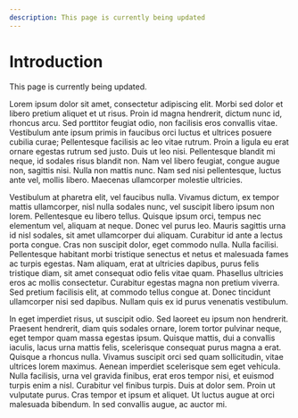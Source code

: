 ```yaml
---
description: This page is currently being updated
---
```


# Introduction

This page is currently being updated.

Lorem ipsum dolor sit amet, consectetur adipiscing elit. Morbi sed dolor et libero pretium aliquet et ut risus. Proin id magna hendrerit, dictum nunc id, rhoncus arcu. Sed porttitor feugiat odio, non facilisis eros convallis vitae. Vestibulum ante ipsum primis in faucibus orci luctus et ultrices posuere cubilia curae; Pellentesque facilisis ac leo vitae rutrum. Proin a ligula eu erat ornare egestas rutrum sed justo. Duis ut leo nisi. Pellentesque blandit mi neque, id sodales risus blandit non. Nam vel libero feugiat, congue augue non, sagittis nisi. Nulla non mattis nunc. Nam sed nisi pellentesque, luctus ante vel, mollis libero. Maecenas ullamcorper molestie ultricies.

Vestibulum at pharetra elit, vel faucibus nulla. Vivamus dictum, ex tempor mattis ullamcorper, nisl nulla sodales nunc, vel suscipit libero ipsum non lorem. Pellentesque eu libero tellus. Quisque ipsum orci, tempus nec elementum vel, aliquam at neque. Donec vel purus leo. Mauris sagittis urna id nisl sodales, sit amet ullamcorper dui aliquam. Curabitur id ante a lectus porta congue. Cras non suscipit dolor, eget commodo nulla. Nulla facilisi. Pellentesque habitant morbi tristique senectus et netus et malesuada fames ac turpis egestas. Nam aliquam, erat at ultricies dapibus, purus felis tristique diam, sit amet consequat odio felis vitae quam. Phasellus ultricies eros ac mollis consectetur. Curabitur egestas magna non pretium viverra. Sed pretium facilisis elit, at commodo tellus congue at. Donec tincidunt ullamcorper nisi sed dapibus. Nullam quis ex id purus venenatis vestibulum.

In eget imperdiet risus, ut suscipit odio. Sed laoreet eu ipsum non hendrerit. Praesent hendrerit, diam quis sodales ornare, lorem tortor pulvinar neque, eget tempor quam massa egestas ipsum. Quisque mattis, dui a convallis iaculis, lacus urna mattis felis, scelerisque consequat purus magna a erat. Quisque a rhoncus nulla. Vivamus suscipit orci sed quam sollicitudin, vitae ultrices lorem maximus. Aenean imperdiet scelerisque sem eget vehicula. Nulla facilisis, urna vel gravida finibus, erat eros tempor nisi, et euismod turpis enim a nisl. Curabitur vel finibus turpis. Duis at dolor sem. Proin ut vulputate purus. Cras tempor et ipsum et aliquet. Ut luctus augue at orci malesuada bibendum. In sed convallis augue, ac auctor mi.
